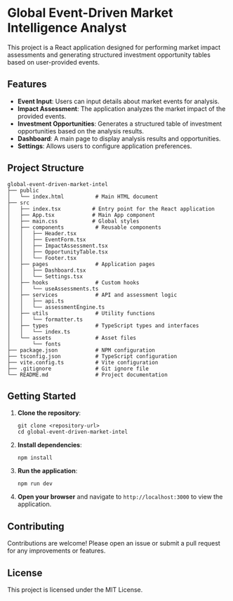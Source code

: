 # Global Event-Driven Market Intelligence Analyst

This project is a React application designed for performing market impact assessments and generating structured investment opportunity tables based on user-provided events. 

## Features

- **Event Input**: Users can input details about market events for analysis.
- **Impact Assessment**: The application analyzes the market impact of the provided events.
- **Investment Opportunities**: Generates a structured table of investment opportunities based on the analysis results.
- **Dashboard**: A main page to display analysis results and opportunities.
- **Settings**: Allows users to configure application preferences.

## Project Structure

```
global-event-driven-market-intel
├── public
│   └── index.html          # Main HTML document
├── src
│   ├── index.tsx          # Entry point for the React application
│   ├── App.tsx            # Main App component
│   ├── main.css           # Global styles
│   ├── components          # Reusable components
│   │   ├── Header.tsx
│   │   ├── EventForm.tsx
│   │   ├── ImpactAssessment.tsx
│   │   ├── OpportunityTable.tsx
│   │   └── Footer.tsx
│   ├── pages               # Application pages
│   │   ├── Dashboard.tsx
│   │   └── Settings.tsx
│   ├── hooks               # Custom hooks
│   │   └── useAssessments.ts
│   ├── services            # API and assessment logic
│   │   ├── api.ts
│   │   └── assessmentEngine.ts
│   ├── utils               # Utility functions
│   │   └── formatter.ts
│   ├── types               # TypeScript types and interfaces
│   │   └── index.ts
│   └── assets              # Asset files
│       └── fonts
├── package.json            # NPM configuration
├── tsconfig.json           # TypeScript configuration
├── vite.config.ts          # Vite configuration
├── .gitignore              # Git ignore file
└── README.md               # Project documentation
```

## Getting Started

1. **Clone the repository**:
   ```
   git clone <repository-url>
   cd global-event-driven-market-intel
   ```

2. **Install dependencies**:
   ```
   npm install
   ```

3. **Run the application**:
   ```
   npm run dev
   ```

4. **Open your browser** and navigate to `http://localhost:3000` to view the application.

## Contributing

Contributions are welcome! Please open an issue or submit a pull request for any improvements or features.

## License

This project is licensed under the MIT License.